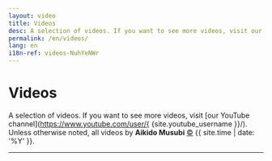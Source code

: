 ```yaml
---
layout: video
title: Videos
desc: A selection of videos. If you want to see more videos, visit our YouTube channel. Unless otherwise noted, all videos by Aikido Musubi.
permalink: /en/videos/
lang: en
i18n-ref: videos-NuhYeNWr
---
```


# Videos

A selection of videos. If you want to see more videos, visit [our YouTube channel](https://www.youtube.com/user/{ {site.youtube_username }}/). Unless otherwise noted, all videos by __Aikido Musubi__ <a href="https://github.com/aikidomusubi/aikidomusubi.com/blob/master/LICENSE" class="copyleft flipH" style="display: inline-block;" title="Read the LICENSE">&copy;</a> {{ site.time | date: '%Y' }}.

<hr>
